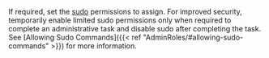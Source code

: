 &NewLine;

If required, set the [sudo](https://www.sudo.ws/) permissions to assign.
For improved security, temporarily enable limited sudo permissions only when required to complete an administrative task and disable sudo after completing the task.
See [Allowing Sudo Commands]({{< ref "AdminRoles/#allowing-sudo-commands" >}}) for more information.
